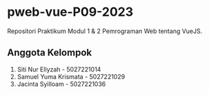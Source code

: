 # pweb-vue-P09-2023

Repositori Praktikum Modul 1 & 2 Pemrograman Web tentang VueJS.

## Anggota Kelompok
1. Siti Nur Ellyzah - 5027221014
2. Samuel Yuma Krismata - 5027221029
3. Jacinta Syilloam - 5027221036
